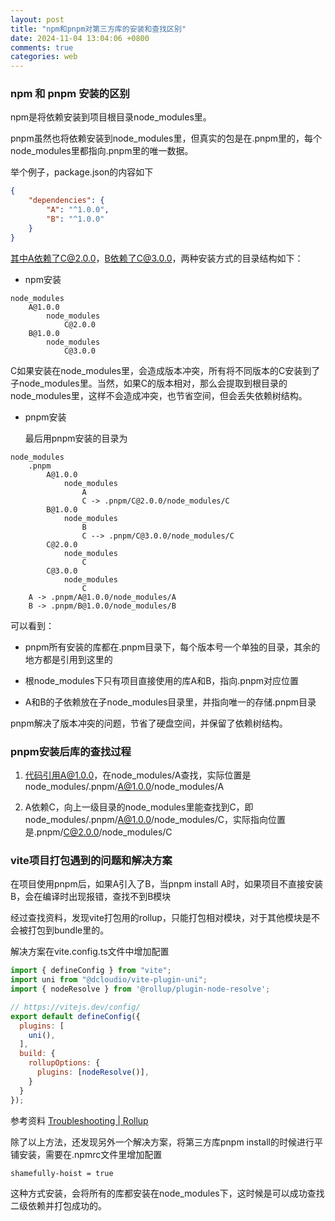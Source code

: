 ```yaml
---
layout: post
title: "npm和pnpm对第三方库的安装和查找区别"
date: 2024-11-04 13:04:06 +0800
comments: true
categories: web
---
```


### npm 和 pnpm 安装的区别

npm是将依赖安装到项目根目录node_modules里。

pnpm虽然也将依赖安装到node_modules里，但真实的包是在.pnpm里的，每个node_modules里都指向.pnpm里的唯一数据。

举个例子，package.json的内容如下

```json
{
    "dependencies": {
        "A": "^1.0.0",
        "B": "^1.0.0"
    }
}
```

其中A依赖了C@2.0.0，B依赖了C@3.0.0，两种安装方式的目录结构如下：

* npm安装

```
node_modules
    A@1.0.0
        node_modules
            C@2.0.0
    B@1.0.0
        node_modules
            C@3.0.0
```


C如果安装在node_modules里，会造成版本冲突，所有将不同版本的C安装到了子node_modules里。当然，如果C的版本相对，那么会提取到根目录的node_modules里，这样不会造成冲突，也节省空间，但会丢失依赖树结构。

* pnpm安装
  
  最后用pnpm安装的目录为

```
node_modules
    .pnpm
        A@1.0.0
            node_modules
                A
                C -> .pnpm/C@2.0.0/node_modules/C
        B@1.0.0
            node_modules
                B
                C --> .pnpm/C@3.0.0/node_modules/C
        C@2.0.0
            node_modules
                C
        C@3.0.0
            node_modules
                C
    A -> .pnpm/A@1.0.0/node_modules/A
    B -> .pnpm/B@1.0.0/node_modules/B
```

可以看到：

* pnpm所有安装的库都在.pnpm目录下，每个版本号一个单独的目录，其余的地方都是引用到这里的

* 根node_modules下只有项目直接使用的库A和B，指向.pnpm对应位置

* A和B的子依赖放在子node_modules目录里，并指向唯一的存储.pnpm目录

pnpm解决了版本冲突的问题，节省了硬盘空间，并保留了依赖树结构。

### pnpm安装后库的查找过程

1. 代码引用A@1.0.0，在node_modules/A查找，实际位置是node_modules/.pnpm/A@1.0.0/node_modules/A

2. A依赖C，向上一级目录的node_modules里能查找到C，即node_modules/.pnpm/A@1.0.0/node_modules/C，实际指向位置是.pnpm/C@2.0.0/node_modules/C

### vite项目打包遇到的问题和解决方案

在项目使用pnpm后，如果A引入了B，当pnpm install A时，如果项目不直接安装B，会在编译时出现报错，查找不到B模块

经过查找资料，发现vite打包用的rollup，只能打包相对模块，对于其他模块是不会被打包到bundle里的。

解决方案在vite.config.ts文件中增加配置

```javascript
import { defineConfig } from "vite";
import uni from "@dcloudio/vite-plugin-uni";
import { nodeResolve } from '@rollup/plugin-node-resolve';

// https://vitejs.dev/config/
export default defineConfig({
  plugins: [
    uni(),
  ],
  build: {
    rollupOptions: {
      plugins: [nodeResolve()],
    }
  }
});
```

参考资料 [Troubleshooting | Rollup](https://rollupjs.org/troubleshooting/#warning-treating-module-as-external-dependency)



除了以上方法，还发现另外一个解决方案，将第三方库pnpm install的时候进行平铺安装，需要在.npmrc文件里增加配置

```
shamefully-hoist = true
```

这种方式安装，会将所有的库都安装在node_modules下，这时候是可以成功查找二级依赖并打包成功的。

